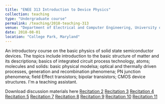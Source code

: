 ```yaml
---
title: "ENEE 313 Introduction to Device Physics"
collection: teaching
type: "Undergraduate course"
permalink: /teaching/2018-teaching-313
venue: "Department of Electrical and Computer Engineering, University of Maryland"
date: 2018-08-01
location: "College Park, Maryland"
---
```


An introductory course on the basic physics of solid state semiconductor devices. The topics include introduction to the basic structure of matter and its descriptiona; basics of integrated circuit process technology, atoms; molecules and solids: basic physical modelsa; optical and thermally driven processes, generation and recombination phenomena; PN junction phenomena; field Effect transistors; bipolar transistors; CMOS device structures. I'm a teaching assistant.

Download discussion materials here
[Recitation 2](http://hankcmhan.github.io/files/enee313/Rec2.pdf)
[Recitation 3](http://hankcmhan.github.io/files/enee313/Rec3.pdf)
[Recitation 4](http://hankcmhan.github.io/files/enee313/Rec4.pdf)
[Recitation 5](http://hankcmhan.github.io/files/enee313/Rec5.pdf)
[Recitation 7](http://hankcmhan.github.io/files/enee313/Rec7.pdf)
[Recitation 8](http://hankcmhan.github.io/files/enee313/Rec8.pdf)
[Recitation 9](http://hankcmhan.github.io/files/enee313/Rec9.pdf)
[Recitation 10](http://hankcmhan.github.io/files/enee313/Rec10.pdf)
[Recitation 11](http://hankcmhan.github.io/files/enee313/Rec11.pdf)